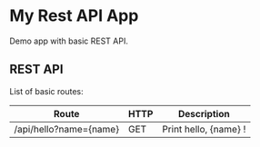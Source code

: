   # My Rest API App

  Demo app with basic REST API.

  ## REST API

  List of basic routes:

 |           Route        | HTTP|      Description     |
 |------------------------|-----|----------------------|
 | /api/hello?name={name} | GET | Print hello, {name} !|

